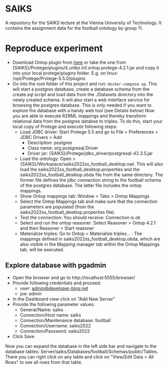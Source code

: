 # SAIKS
A repository for the SAIKS lecture at the Vienna University of Technology. It contains the assignment data for the football ontology by group 11.

# Reproduce experiment
* Download Ontop plugin from [here](https://sourceforge.net/projects/ontop4obda/) or take the one from {SAIKS}/Protege/plugins/it.unibz.inf.ontop.protege-4.2.1.jar and copy it into your local protege/plugins folder. E.g. on linux: /opt/Protege/Protege-5.5.0/plugins
* Go into the root folder of this project and run: ```docker-compose up```. This will start a postgres database, create a database schema from the create.sql script and load data from the ./Datasets directory into the newly created schema. It will also start a web interface service for browsing the postgres database. This is only needed if you want to explore the database with a handy web tool (see Details below)
Now you are able to execute R2RML mappings and thereby transform relational data from the postgres databse to triples. To do this, start your local copy of Protege and execute following steps:
    * Load JDBC driver: Start Protege 5.5 and go to File > Preferences > JDBC Drivers > Add
        * Description: postgres
        * Class name: org.postgresql.Driver
        * Driver jar: {SAIKS}/Protege/jdbc_driver/postgresql-42.3.5.jar
    * Load the ontology: Open > {SAIKS}/Workspace/saiks2022ss_football_desktop.owl. This will also load the saiks2022ss_football_desktop.properties and the saiks2022ss_football_desktop.obda file from the same directory. The former file defines the jdbc connection string to the football schema of the postgres database. The latter file includes the ontop mappings.
    * Show Ontop mappings tab: Window > Tabs > Ontop Mappings
    * Select the Ontop Mappings tab and make sure that the connection parameters are populated (from the saiks2022ss_football_desktop.properties file). 
    * Test the connection: You should receive: Connection is ok
    * Select and run the ontop reasoner: Select Reasoner > Ontop 4.2.1 and then Reasoner > Start reasoner
    * Materialize triples: Go to Ontop > Materialize triples... : The mappings defined in saiks2022ss_football_desktop.obda, which are also visible in the Mapping manager tab within the Ontop Mappings tab, will be executed.

## Explore database with pgadmin
* Open the browser and go to http://localhost:5555/browser/
* Provide following credentials and proceed: 
    * user: admin@developer-blog.net
    * pw: admin
* In the Dashboard view click on "Add New Server"
* Provide the following parameter values:
    * General/Name: saiks
    * Connection/Host name: saiks
    * Connection/Maintenance database: football
    * Connection/Username: saiks2022
    * Connection/Password: saiks2022
* Click Save

Now you can expand the database in the left side bar and navigate to the database tables: Server/saiks/Databases/football/Schemas/public/Tables. There you can right click on any table and click on "View/Edit Data > All Rows" to see all rows from that table.
    
